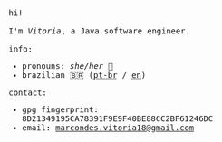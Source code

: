 <samp>
hi! 
<br>
<br>
I'm <i>Vitoria</i>, a Java software engineer.
<br>
<br>
info:
<ul>
  <li>pronouns: <i>she/her</i> 🌸</li>
  <li>brazilian 🇧🇷 (<abbr title="Portuguese - Brazil">pt-br</abbr> / <abbr title="English">en</abbr>)</li>
</ul>
contact:
<ul>
  <li>gpg fingerprint: 8D21349195CA78391F9E9F40BE88CC2BF61246DC</li>
  <li>email: <a href="marcondes.vitoria18@gmail.com">marcondes.vitoria18@gmail.com</a></li>
</ul>
</samp>
